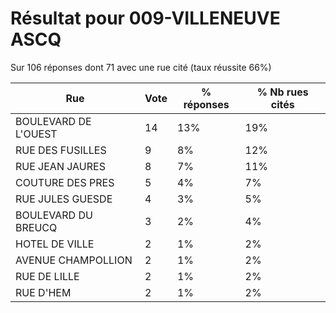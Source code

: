 # Résultat pour 009-VILLENEUVE ASCQ

Sur 106 réponses dont 71 avec une rue cité (taux réussite 66%)

| Rue | Vote | % réponses | % Nb rues cités|
|-----|------|------------|----------------|
| BOULEVARD DE L'OUEST | 14 | 13% | 19%|
| RUE DES FUSILLES | 9 | 8% | 12%|
| RUE JEAN JAURES | 8 | 7% | 11%|
| COUTURE DES PRES | 5 | 4% | 7%|
| RUE JULES GUESDE | 4 | 3% | 5%|
| BOULEVARD DU BREUCQ | 3 | 2% | 4%|
| HOTEL DE VILLE | 2 | 1% | 2%|
| AVENUE CHAMPOLLION | 2 | 1% | 2%|
| RUE DE LILLE | 2 | 1% | 2%|
| RUE D'HEM | 2 | 1% | 2%|
